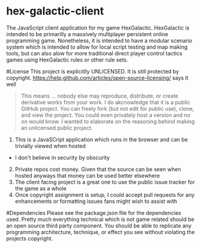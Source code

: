 # hex-galactic-client
The JavaScript client application for my game HexGalactic. HexGalactic is intended to be primarilly a massively multiplayer persistent online programming game. Nonetheless, it is intended to have a modular scenario system which is intended to allow for local script testing and map making tools, but can also alow for more traditional direct player control tactics games using HexGalactic rules or other rule sets.

#License
This project is explicitlly UNLICENSED. It is still protected by copyright. 
https://help.github.com/articles/open-source-licensing/ says it well
> This means ... nobody else may reproduce, distribute, or create derivative works from your work. 
I do akcnowledge that it is a public GitHub project. You can freely fork (but not edit for public use), clone, and view the project. You could even privately host a version and no on would know.
I wanted to elaborate on the reasoning behind making an unlicensed public project.
1. This is a JavaSCript application which runs in the browser and can be trivially viewed when hosted
  * I don't believe in security by obscurity
2. Private repos cost money. Given that the source can be seen when hosted anyways that money can be used better elsewhere
3. The client facing project is a great one to use the public issue tracker for the game as a whole
4. Once copyright assignment is setup, I could accept pull requests for any enhancements or formatting issues fans might wish to assist with

#Dependencies
Please see the package.json file for the dependencies used. Pretty much everything technical which is not game related should be an open source third party component. You should be able to replicate any programming architecture, technique, or effect you see without violating the projects copyright.